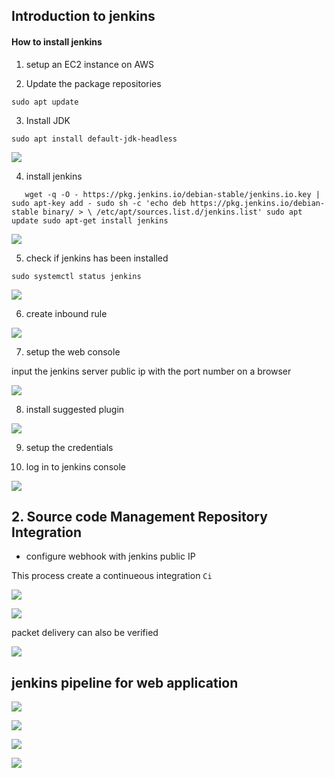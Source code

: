 ## Introduction to jenkins

#### How to install jenkins

1. setup an EC2 instance on AWS

2. Update the package repositories

`sudo apt update`

3. Install JDK

`sudo apt install default-jdk-headless`

![](img/03.apt%20update_install%20java.png)

4. install jenkins

`    wget -q -O - https://pkg.jenkins.io/debian-stable/jenkins.io.key | sudo apt-key add -
    sudo sh -c 'echo deb https://pkg.jenkins.io/debian-stable binary/ > \
    /etc/apt/sources.list.d/jenkins.list'
    sudo apt update
    sudo apt-get install jenkins
`

![](img/04.install%20jenkins.png)

5. check if jenkins has been installed

`sudo systemctl status jenkins`

![](img/05.jenkin%20status.png)

6. create inbound rule

![](img/06.sg.png)

7. setup the web console

input the jenkins server public ip with the port number on a browser

![](img/07.landing_page.png)

8. install suggested plugin

![](img/08.customize.png)

9. setup the credentials

10. log in to jenkins console

![](img/10.landingPage.png)


## 2. Source code Management Repository Integration

- configure webhook with jenkins public IP

This process create a continueous integration `Ci`

![](img/7.webhook.png)

![](img/7.webhook2.png)

packet delivery can also be verified

![](img/7.webhook_jenkins%20log.png)

## jenkins pipeline for web application

![](img/web%20pipe.png)

![](img/web_jenkinsfile.png)


![](img/9.pipe_website.png)

![](img/9b%20script%20log.png)




